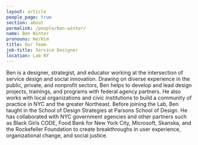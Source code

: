 ```yaml
---
layout: article
people_page: true
section: about
permalink: /people/ben-winter/
name: Ben Winter
pronouns: He/Him
title: Our Team
job-title: Service Designer
location: Lab NY
---
```


Ben is a designer, strategist, and educator working at the intersection of service design and social innovation. Drawing on diverse experience in the public, private, and nonprofit sectors, Ben helps to develop and lead design projects, trainings, and programs with federal agency partners. He also works with local organizations and civic institutions to build a community of practice in NYC and the greater Northeast. Before joining the Lab, Ben taught in the School of Design Strategies at Parsons School of Design. He has collaborated with NYC government agencies and other partners such as Black Girls CODE, Food Bank for New York City, Microsoft, Skanska, and the Rockefeller Foundation to create breakthroughs in user experience, organizational change, and social justice.
